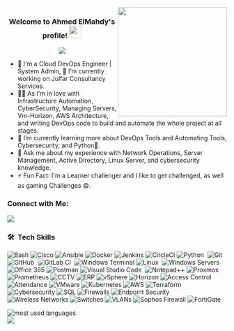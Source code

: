 <img width="250" align="right" src="https://c.tenor.com/_DOBjnGspYAAAAAM/code-coding.gif">

<h3 align="center">
  Welcome to Ahmed ElMahdy's profile!
  <img src="https://media.giphy.com/media/hvRJCLFzcasrR4ia7z/giphy.gif" width="28">
</h3>

<!-- Typing SVG by DenverCoder1 - https://github.com/DenverCoder1/readme-typing-svg -->
<p align="center">
  <a href="https://github.com/DenverCoder1/readme-typing-svg"><img src="https://readme-typing-svg.herokuapp.com/?lines=DevOps%20Engineer|System%20Admin%20;Always%20learning%20new%20things&font=Fira%20Code&center=true&width=440&height=45&color=f75c7e&vCenter=true&size=22"></a>
</p>

- 🏢 I'm a Cloud DevOps Engineer | System Admin, 🔭 I’m currently working on Julfar Consultancy Services.
- 👨‍💻 As I'm in love with Infrastructure Automation, CyberSecurity, Managing Servers, Vm-Horizon, AWS Architecture, and writing DevOps code to build and automate the whole project at all stages.
- 🌱 I’m currently learning more about DevOps Tools and Automating Tools, Cybersecurity, and Python🐍.
- 💬 Ask me about my experience with Network Operations, Server Management, Active Directory, Linux Server, and cybersecurity knowledge.
- ⚡ Fun Fact: I'm a Learner challenger and I like to get challenged, as well as gaming Challenges 😄.

### Connect with Me:

<a href="https://linkedin.com/in/ahmed-el-mahdy-007" target="_blank"><img src="https://img.shields.io/badge/-Ahmed%20Elmahdy-0077B5?style=for-the-badge&logo=Linkedin&logoColor=white"/></a>

### 🛠 &nbsp;Tech Skills
![Bash](https://img.shields.io/badge/bash-%2314B8A6.svg?style=flat&logo=gnu-bash&logoColor=white)
![Cisco](https://img.shields.io/badge/cisco-%23049fd9.svg?style=flat&logo=cisco&logoColor=black)
![Ansible](https://img.shields.io/badge/ansible-%231A1918.svg?style=flat&logo=ansible&logoColor=white)
![Docker](https://img.shields.io/badge/docker-%230db7ed.svg?style=flat&logo=docker&logoColor=white)
![Jenkins](https://img.shields.io/badge/Jenkins-%23D24939.svg?style=flat&logo=jenkins&logoColor=white)
![CircleCI](https://img.shields.io/badge/CircleCI-%23F7931E.svg?style=flat&logo=circleci&logoColor=white)
![Python](https://img.shields.io/badge/-Python%20-05122A?style=flat&logo=python)&nbsp;
![Git](https://img.shields.io/badge/-Git-05122A?style=flat&logo=git)&nbsp;
![GitHub](https://img.shields.io/badge/-GitHub-05122A?style=flat&logo=github)&nbsp;
![GitLab CI](https://img.shields.io/badge/gitlab%20ci-%23181717.svg?style=flat&logo=gitlab&logoColor=white)&nbsp;
![Windows Terminal](https://img.shields.io/badge/Windows%20Terminal-%234D4D4D.svg?style=flat&logo=windows-terminal&logoColor=white)
![Linux](https://img.shields.io/badge/-Linux-FCC624?style=flat&logo=linux&logoColor=black)&nbsp;
![Windows Servers](https://img.shields.io/badge/Windows%20Servers-0078D6?style=flat&logo=windows&logoColor=white)
![Office 365](https://img.shields.io/badge/Office%20365-0078D6?style=flat&logo=microsoft-office&logoColor=white)
![Postman](https://img.shields.io/badge/Postman-FF6C37?style=flat&logo=postman&logoColor=white)
![Visual Studio Code](https://img.shields.io/badge/-Visual%20Studio%20Code-05122A?style=flat&logo=visual-studio-code&logoColor=007ACC)&nbsp;
![Notepad++](https://img.shields.io/badge/Notepad++-90E59A.svg?style=flat&logo=notepad%2b%2b&logoColor=black)
![Proxmox](https://img.shields.io/badge/Proxmox-%231B4D3A.svg?style=flat&logo=proxmox&logoColor=white)
![Prometheus](https://img.shields.io/badge/Prometheus-%2331A8FF.svg?style=flat&logo=prometheus&logoColor=white)
![CCTV](https://img.shields.io/badge/CCTV-%231B4D3A.svg?style=flat&logo=cctv&logoColor=white)
![ERP](https://img.shields.io/badge/ERP-%23F0D51D.svg?style=flat&logo=erp&logoColor=black)
![vSphere](https://img.shields.io/badge/vSphere-%23059688.svg?style=flat&logo=vmware&logoColor=white)
![Horizon](https://img.shields.io/badge/Horizon-%23036D3F.svg?style=flat&logo=vmware&logoColor=white)
![Access Control](https://img.shields.io/badge/Access%20Control-%23B61B1B.svg?style=flat&logo=access-control&logoColor=white)
![Attendance](https://img.shields.io/badge/Attendance-%23FFC107.svg?style=flat&logo=attendance&logoColor=black)
![VMware](https://img.shields.io/badge/VMware-%2309B9E4.svg?style=flat&logo=vmware&logoColor=black)
![Kubernetes](https://img.shields.io/badge/Kubernetes-%23326ce5.svg?style=flat&logo=kubernetes&logoColor=white)
![AWS](https://img.shields.io/badge/AWS-%23232F3E.svg?style=flat&logo=amazonaws&logoColor=white)
![Terraform](https://img.shields.io/badge/Terraform-%230F0E0D.svg?style=flat&logo=terraform&logoColor=white)
![Cybersecurity](https://img.shields.io/badge/Cybersecurity-%230066CC.svg?style=flat&logo=cybersecurity&logoColor=white)
![SQL](https://img.shields.io/badge/SQL-%234F5B93.svg?style=flat&logo=sqlite&logoColor=white)
![Firewalls](https://img.shields.io/badge/Firewalls-%23FF0000.svg?style=flat&logo=firewall&logoColor=white)
![Endpoint Security](https://img.shields.io/badge/Endpoint%20Security-%239B59F2.svg?style=flat&logo=security&logoColor=white)
![Wireless Networks](https://img.shields.io/badge/Wireless%20Networks-%2331A8FF.svg?style=flat&logo=wireless&logoColor=white)
![Switches](https://img.shields.io/badge/Switches-%230091D3.svg?style=flat&logo=switch&logoColor=white)
![VLANs](https://img.shields.io/badge/VLANs-%23FFBF00.svg?style=flat&logo=network&logoColor=white)
![Sophos Firewall](https://img.shields.io/badge/Sophos%20Firewall-%23FF6600.svg?style=flat&logo=sophos&logoColor=white)
![FortiGate](https://img.shields.io/badge/FortiGate-%23B94B15.svg?style=flat&logo=fortinet&logoColor=white)

<img align="left" src="https://github-readme-stats.vercel.app/api/top-langs?username=ciscosky&show_icons=true&locale=en&layout=compact&theme=radical" alt="most used languages" />
<br>
<a href="https://komarev.com/ghpvc/?username=ciscosky&style=for-the-badge">
    <img src="https://komarev.com/ghpvc/?username=ciscosky&style=for-the-badge">
</a>
